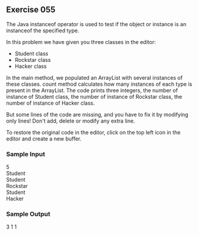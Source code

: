 ## Exercise 055

The Java instanceof operator is used to test if the object or instance is an instanceof the specified type.

In this problem we have given you three classes in the editor:

* Student class <br />
* Rockstar class <br />
* Hacker class <br />

In the main method, we populated an ArrayList with several instances of these classes. count method calculates how many instances of each type is present in the ArrayList. The code prints three integers, the number of instance of Student class, the number of instance of Rockstar class, the number of instance of Hacker class.

But some lines of the code are missing, and you have to fix it by modifying only  lines! Don't add, delete or modify any extra line.

To restore the original code in the editor, click on the top left icon in the editor and create a new buffer.

### Sample Input

5 <br />
Student <br />
Student <br />
Rockstar <br />
Student <br />
Hacker <br />

### Sample Output

3 1 1
